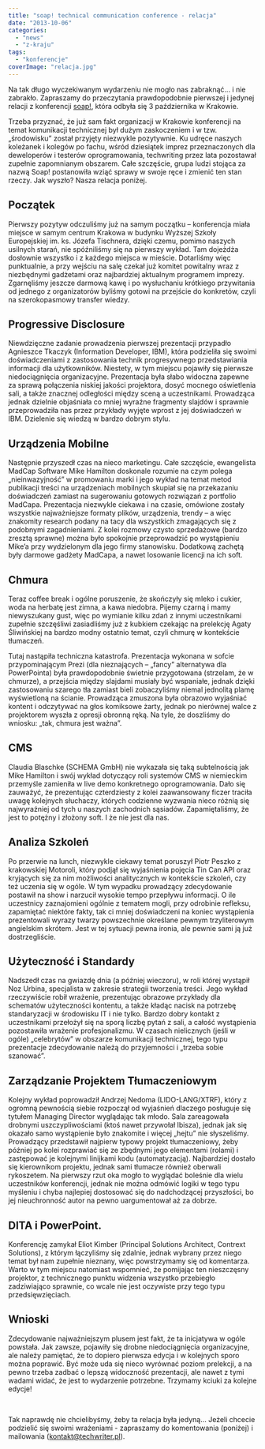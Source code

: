 ```yaml
---
title: "soap! technical communication conference - relacja"
date: "2013-10-06"
categories: 
  - "news"
  - "z-kraju"
tags: 
  - "konferencje"
coverImage: "relacja.jpg"
---
```


Na tak długo wyczekiwanym wydarzeniu nie mogło nas zabraknąć... i nie zabrakło. Zapraszamy do przeczytania prawdopodobnie pierwszej i jedynej relacji z konferencji [soap!](http://www.soapconf.com/), która odbyła się 3 października w Krakowie.

Trzeba przyznać, że już sam fakt organizacji w Krakowie konferencji na temat komunikacji technicznej był dużym zaskoczeniem i w tzw. „środowisku” został przyjęty niezwykle pozytywnie. Ku udręce naszych koleżanek i kolegów po fachu, wśród dziesiątek imprez przeznaczonych dla deweloperów i testerów oprogramowania, techwriting przez lata pozostawał zupełnie zapomnianym obszarem. Całe szczęście, grupa ludzi stojąca za nazwą Soap! postanowiła wziąć sprawy w swoje ręce i zmienić ten stan rzeczy. Jak wyszło? Nasza relacja poniżej.

## Początek

Pierwszy pozytyw odczuliśmy już na samym początku – konferencja miała miejsce w samym centrum Krakowa w budynku Wyższej Szkoły Europejskiej im. ks. Józefa Tischnera, dzięki czemu, pomimo naszych usilnych starań, nie spóźniliśmy się na pierwszy wykład. Tam dojeżdża dosłownie wszystko i z każdego miejsca w mieście. Dotarliśmy więc punktualnie, a przy wejściu na salę czekał już komitet powitalny wraz z niezbędnymi gadżetami oraz najbardziej aktualnym programem imprezy. Zgarnęliśmy jeszcze darmową kawę i po wysłuchaniu krótkiego przywitania od jednego z organizatorów byliśmy gotowi na przejście do konkretów, czyli na szerokopasmowy transfer wiedzy.

## Progressive Disclosure

Niewdzięczne zadanie prowadzenia pierwszej prezentacji przypadło Agnieszce Tkaczyk (Information Developer, IBM), która podzieliła się swoimi doświadczeniami z zastosowania technik progresywnego przedstawiania informacji dla użytkowników. Niestety, w tym miejscu pojawiły się pierwsze niedociągnięcia organizacyjne. Prezentacja była słabo widoczna zapewne za sprawą połączenia niskiej jakości projektora, dosyć mocnego oświetlenia sali, a także znacznej odległości między sceną a uczestnikami. Prowadząca jednak dzielnie objaśniała co mniej wyraźne fragmenty slajdów i sprawnie przeprowadziła nas przez przykłady wyjęte wprost z jej doświadczeń w IBM. Dzielenie się wiedzą w bardzo dobrym stylu.

## Urządzenia Mobilne

Następnie przyszedł czas na nieco marketingu. Całe szczęście, ewangelista MadCap Software Mike Hamilton doskonale rozumie na czym polega „nieinwazyjność” w promowaniu marki i jego wykład na temat metod publikacji treści na urządzeniach mobilnych skupiał się na przekazaniu doświadczeń zamiast na sugerowaniu gotowych rozwiązań z portfolio MadCapa. Prezentacja niezwykle ciekawa i na czasie, omówione zostały wszystkie najważniejsze formaty plików, urządzenia, trendy – a więc znakomity research podany na tacy dla wszystkich zmagających się z podobnymi zagadnieniami. Z kolei rozmowy czysto sprzedażowe (bardzo zresztą sprawne) można było spokojnie przeprowadzić po wystąpieniu Mike’a przy wydzielonym dla jego firmy stanowisku. Dodatkową zachętą były darmowe gadżety MadCapa, a nawet losowanie licencji na ich soft.

## Chmura

Teraz coffee break i ogólne poruszenie, że skończyły się mleko i cukier, woda na herbatę jest zimna, a kawa niedobra. Pijemy czarną i mamy niewyszukany gust, więc po wymianie kilku zdań z innymi uczestnikami zupełnie szczęśliwi zasiadliśmy już z kubkiem czekając na prelekcję Agaty Śliwińskiej na bardzo modny ostatnio temat, czyli chmurę w kontekście tłumaczeń.

Tutaj nastąpiła techniczna katastrofa. Prezentacja wykonana w sofcie przypominającym Prezi (dla nieznających – „fancy” alternatywa dla PowerPointa) była prawdopodobnie świetnie przygotowana (strzelam, że w chmurze), a przejścia między slajdami musiały być wspaniałe, jednak dzięki zastosowaniu szarego tła zamiast bieli zobaczyliśmy niemal jednolitą plamę wyświetloną na ścianie. Prowadząca zmuszona była obrazowo wyjaśniać kontent i odczytywać na głos komiksowe żarty, jednak po nierównej walce z projektorem wyszła z opresji obronną ręką. Na tyle, że doszliśmy do wniosku: „tak, chmura jest ważna”.

## CMS

Claudia Blaschke (SCHEMA GmbH) nie wykazała się taką subtelnością jak Mike Hamilton i swój wykład dotyczący roli systemów CMS w niemieckim przemyśle zamieniła w live demo konkretnego oprogramowania. Dało się zauważyć, że prezentując czterdziesty z kolei zaawansowany ficzer traciła uwagę kolejnych słuchaczy, których codzienne wyzwania nieco różnią się najwyraźniej od tych u naszych zachodnich sąsiadów. Zapamiętaliśmy, że jest to potężny i złożony soft. I że nie jest dla nas.

## Analiza Szkoleń

Po przerwie na lunch, niezwykle ciekawy temat poruszył Piotr Peszko z krakowskiej Motoroli, który podjął się wyjaśnienia pojęcia Tin Can API oraz kryjących się za nim możliwości analitycznych w kontekście szkoleń, czy też uczenia się w ogóle. W tym wypadku prowadzący zdecydowanie postawił na show i narzucił wysokie tempo przepływu informacji. O ile uczestnicy zaznajomieni ogólnie z tematem mogli, przy odrobinie refleksu, zapamiętać niektóre fakty, tak ci mniej doświadczeni na koniec wystąpienia prezentowali wyrazy twarzy powszechnie określane pewnym trzyliterowym angielskim skrótem. Jest w tej sytuacji pewna ironia, ale pewnie sami ją już dostrzegliście.

## Użyteczność i Standardy

Nadszedł czas na gwiazdę dnia (a później wieczoru), w roli której wystąpił Noz Urbina, specjalista w zakresie strategii tworzenia treści. Jego wykład rzeczywiście robił wrażenie, prezentując obrazowe przykłady dla schematów użyteczności kontentu, a także kładąc nacisk na potrzebę standaryzacji w środowisku IT i nie tylko. Bardzo dobry kontakt z uczestnikami przełożył się na sporą liczbę pytań z sali, a całość wystąpienia pozostawiła wrażenie profesjonalizmu. W czasach nielicznych (jeśli w ogóle) „celebrytów” w obszarze komunikacji technicznej, tego typu prezentacje zdecydowanie należą do przyjemności i „trzeba sobie szanować”.

## Zarządzanie Projektem Tłumaczeniowym

Kolejny wykład poprowadził Andrzej Nedoma (LIDO-LANG/XTRF), który z ogromną pewnością siebie rozpoczął od wyjaśnień dlaczego posługuje się tytułem Managing Director wyglądając tak młodo. Sala zareagowała drobnymi uszczypliwościami (ktoś nawet przywołał Ibisza), jednak jak się okazało samo wystąpienie było znakomite i więcej „hejtu” nie słyszeliśmy. Prowadzący przedstawił najpierw typowy projekt tłumaczeniowy, żeby później po kolei rozprawiać się ze zbędnymi jego elementami (rolami) i zastępować je kolejnymi linijkami kodu (automatyzacją). Najbardziej dostało się kierownikom projektu, jednak sami tłumacze również oberwali rykoszetem. Na pierwszy rzut oka mogło to wyglądać boleśnie dla wielu uczestników konferencji, jednak nie można odmówić logiki w tego typu myśleniu i chyba najlepiej dostosować się do nadchodzącej przyszłości, bo jej nieuchronność autor na pewno uargumentował aż za dobrze.

## DITA i PowerPoint.

Konferencję zamykał Eliot Kimber (Principal Solutions Architect, Contrext Solutions), z którym łączyliśmy się zdalnie, jednak wybrany przez niego temat był nam zupełnie nieznany, więc powstrzymamy się od komentarza. Warto w tym miejscu natomiast wspomnieć, że pomijając ten nieszczęsny projektor, z technicznego punktu widzenia wszystko przebiegło zadziwiająco sprawnie, co wcale nie jest oczywiste przy tego typu przedsięwzięciach.

## Wnioski

Zdecydowanie najważniejszym plusem jest fakt, że ta inicjatywa w ogóle powstała. Jak zawsze, pojawiły się drobne niedociągnięcia organizacyjne, ale należy pamiętać, że to dopiero pierwsza edycja i w kolejnych sporo można poprawić. Być może uda się nieco wyrównać poziom prelekcji, a na pewno trzeba zadbać o lepszą widoczność prezentacji, ale nawet z tymi wadami widać, że jest to wydarzenie potrzebne. Trzymamy kciuki za kolejne edycje!

 

Tak naprawdę nie chcielibyśmy, żeby ta relacja była jedyną... Jeżeli chcecie podzielić się swoimi wrażeniami - zapraszamy do komentowania (poniżej) i mailowania (kontakt@techwriter.pl).
